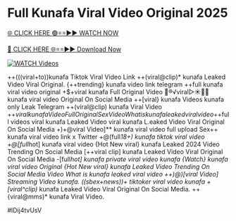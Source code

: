 # Full Kunafa Viral Video Original 2025


[🌐 CLICK HERE 🟢==►► WATCH NOW](https://cutt.ly/ZrqxdKBg)

[🔴 CLICK HERE 🌐==►► Download Now](https://cutt.ly/ZrqxdKBg)

[![WATCH Videos](https://i.imgur.com/dJHk4Zq.gif)](https://cutt.ly/ZrqxdKBg)





























++(((viral+to))kunafa Tiktok Viral Video Link
++(viral@clip)* kunafa Leaked Video Viral Original. {++trending} kunafa video link telegram ++full kunafa viral video original
+$+viral kunafa Full Original Video
👙®️√viral▷☀️👄💥 kunafa viral video Original On Social Media ++[viral} kunafa Videos kunafa only Leak Telegram  ++(viral@clip) kunafa Viral Video +$+viral kunafa Video Full Original Sex Video What is kunafa leaked viral video +%+viral kunafa Tiktok Video Full Original Sex +$+full videos viral kunafa Leaked Video viral kunafa L.eaked Video Viral Original On Social Media +)+@viral Video]** kunafa viral video full upload Sex++ kunafa viral video link x Twitter +@(full*18+) kunafa tiktok viral video
+@[full*hot] kunafa viral video
{Hot New viral} kunafa Leaked 2024 Video Trending On Social Media
[++viral clip] kunafa Leaked Video Viral Original On Social Media -[full*hot] kunafa private viral video kunafa
{Watch} kunafa viral video Original
{Hot New viral} kunafa Leaked Video Trending On Social Media Video What is kunafa leaked viral video
++)@)[viral Video] Streaming Video kunafa. ((sbex+news))+ tiktoker viral video kunafa
+[viral^clip)* kunafa Leaked Video Viral Original On Social Media.
++{viral@mms)* kunafa Viral Video.


#lDij4tvUsV
